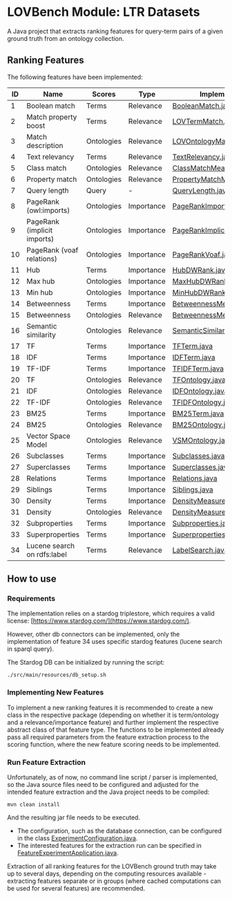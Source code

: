 # LOVBench Module: LTR Datasets

A Java project that extracts ranking features for query-term pairs of a given ground truth from an ontology collection.

## Ranking Features

The following features have been implemented:

| ID | Name                        | Scores     | Type       | Implementation                                                                                                                  |
|----|-----------------------------|------------|------------|---------------------------------------------------------------------------------------------------------------------------------|
| 1  | Boolean match               | Terms      | Relevance  | [BooleanMatch.java](src/main/java/experiment/feature/extraction/term/relevance/BooleanMatch.java)                               |
| 2  | Match property boost        | Terms      | Relevance  | [LOVTermMatch.java](src/main/java/experiment/feature/extraction/term/relevance/LOVTermMatch.java)                               |
| 3  | Match description           | Ontologies | Relevance  | [LOVOntologyMatch.java](src/main/java/experiment/feature/extraction/ontology/relevance/LOVOntologyMatch.java)                   |
| 4  | Text relevancy              | Terms      | Relevance  | [TextRelevancy.java](src/main/java/experiment/feature/extraction/term/relevance/TextRelevancy.java)                             |
| 5  | Class match                 | Ontologies | Relevance  | [ClassMatchMeasure.java](src/main/java/experiment/feature/extraction/ontology/relevance/ClassMatchMeasure.java)                 |
| 6  | Property match              | Ontologies | Relevance  | [PropertyMatchMeasure.java](src/main/java/experiment/feature/extraction/ontology/relevance/PropertyMatchMeasure.java)           |
| 7  | Query length                | Query      | -          | [QueryLength.java](src/main/java/experiment/feature/extraction/term/relevance/QueryLength.java)                                 |
| 8  | PageRank (owl:imports)      | Ontologies | Importance | [PageRankImports.java](src/main/java/experiment/feature/extraction/ontology/importance/PageRankImports.java)                    |
| 9  | PageRank (implicit imports) | Ontologies | Importance | [PageRankImplicit.java](src/main/java/experiment/feature/extraction/ontology/importance/PageRankImplicit.java)                  |
| 10 | PageRank (voaf relations)   | Ontologies | Importance | [PageRankVoaf.java](src/main/java/experiment/feature/extraction/ontology/importance/PageRankVoaf.java)                          |
| 11 | Hub                         | Terms      | Importance | [HubDWRank.java](src/main/java/experiment/feature/extraction/term/importance/HubDWRank.java)                                    |
| 12 | Max hub                     | Ontologies | Importance | [MaxHubDWRank.java](src/main/java/experiment/feature/extraction/ontology/importance/MaxHubDWRank.java)                          |
| 13 | Min hub                     | Ontologies | Importance | [MinHubDWRank.java](src/main/java/experiment/feature/extraction/ontology/importance/MinHubDWRank.java)                          |
| 14 | Betweenness                 | Terms      | Importance | [BetweennessMeasureTerms.java](src/main/java/experiment/feature/extraction/term/importance/BetweennessMeasureTerms.java)        |
| 15 | Betweenness                 | Ontologies | Relevance  | [BetweennessMeasure.java](src/main/java/experiment/feature/extraction/ontology/relevance/BetweennessMeasure.java)               |
| 16 | Semantic similarity         | Ontologies | Relevance  | [SemanticSimilarityMeasure.java](src/main/java/experiment/feature/extraction/ontology/relevance/SemanticSimilarityMeasure.java) |
| 17 | TF                          | Terms      | Importance | [TFTerm.java](src/main/java/experiment/feature/extraction/term/importance/TFTerm.java)                                          |
| 18 | IDF                         | Terms      | Importance | [IDFTerm.java](src/main/java/experiment/feature/extraction/term/importance/IDFTerm.java)                                        |
| 19 | TF-IDF                      | Terms      | Importance | [TFIDFTerm.java](src/main/java/experiment/feature/extraction/term/importance/TFIDFTerm.java)                                    |
| 20 | TF                          | Ontologies | Relevance  | [TFOntology.java](src/main/java/experiment/feature/extraction/ontology/relevance/TFOntology.java)                               |
| 21 | IDF                         | Ontologies | Relevance  | [IDFOntology.java](src/main/java/experiment/feature/extraction/ontology/relevance/IDFOntology.java)                             |
| 22 | TF-IDF                      | Ontologies | Relevance  | [TFIDFOntology.java](src/main/java/experiment/feature/extraction/ontology/relevance/TFIDFOntology.java)                         |
| 23 | BM25                        | Terms      | Importance | [BM25Term.java](src/main/java/experiment/feature/extraction/term/importance/BM25Term.java)                                      |
| 24 | BM25                        | Ontologies | Relevance  | [BM25Ontology.java](src/main/java/experiment/feature/extraction/ontology/relevance/BM25Ontology.java)                           |
| 25 | Vector Space Model          | Ontologies | Relevance  | [VSMOntology.java](src/main/java/experiment/feature/extraction/ontology/relevance/VSMOntology.java)                             |
| 26 | Subclasses                  | Terms      | Importance | [Subclasses.java](src/main/java/experiment/feature/extraction/term/importance/Subclasses.java)                                  |
| 27 | Superclasses                | Terms      | Importance | [Superclasses.java](src/main/java/experiment/feature/extraction/term/importance/Superclasses.java)                              |
| 28 | Relations                   | Terms      | Importance | [Relations.java](src/main/java/experiment/feature/extraction/term/importance/Relations.java)                                    |
| 29 | Siblings                    | Terms      | Importance | [Siblings.java](src/main/java/experiment/feature/extraction/term/importance/Siblings.java)                                      |
| 30 | Density                     | Terms      | Importance | [DensityMeasureTerm.java](src/main/java/experiment/feature/extraction/term/importance/DensityMeasureTerm.java)                  |
| 31 | Density                     | Ontologies | Relevance  | [DensityMeasure.java](src/main/java/experiment/feature/extraction/ontology/relevance/DensityMeasure.java)                       |
| 32 | Subproperties               | Terms      | Importance | [Subproperties.java](src/main/java/experiment/feature/extraction/term/importance/Subproperties.java)                            |
| 33 | Superproperties             | Terms      | Importance | [Superproperties.java](src/main/java/experiment/feature/extraction/term/importance/Superproperties.java)                        |
| 34 | Lucene search on rdfs:label | Terms      | Relevance  | [LabelSearch.java](src/main/java/experiment/feature/extraction/term/relevance/LabelSearch.java)                                 |


## How to use

### Requirements

The implementation relies on a stardog triplestore, which requires a valid license: [https://www.stardog.com/](https://www.stardog.com/).

However, other db connectors can be implemented, only the implementation of feature 34 uses specific stardog features (lucene search in sparql query).

The Stardog DB can be initialized by running the script:

```
./src/main/resources/db_setup.sh
```

### Implementing New Features

To implement a new ranking features it is recommended to create a new class in the respective package (depending on whether it is term/ontology and a relevance/importance feature) and further implement the respective abstract class of that feature type. The functions to be implemented already pass all required parameters from the feature extraction process to the scoring function, where the new feature scoring needs to be implemented.


### Run Feature Extraction

Unfortunately, as of now, no command line script / parser is implemented, so the Java source files need to be configured and adjusted for the intended feature extraction and the Java project needs to be compiled:

```
mvn clean install
```

And the resulting jar file needs to be executed.

- The configuration, such as the database connection, can be configured in the class [ExperimentConfiguration.java](src/main/java/experiment/repository/file/ExperimentConfiguration.java).
- The interested features for the extraction run can be specified in [FeatureExperimentApplication.java](src/main/java/experiment/FeatureExperimentApplication.java).

Extraction of all ranking features for the LOVBench ground truth may take up to several days, depending on the computing resources available - extracting features separate or in groups (where cached computations can be used for several features) are recommended.